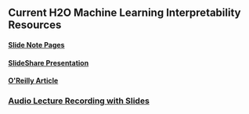## Current H2O Machine Learning Interpretability Resources

#### [Slide Note Pages](Interpretable_Machine_Learning.pdf)

#### [SlideShare Presentation](https://www.slideshare.net/0xdata/interpretable-machine-learning)

#### [O'Reilly Article](https://www.oreilly.com/ideas/ideas-on-interpreting-machine-learning)

### [Audio Lecture Recording with Slides](https://youtu.be/3uLegw5HhYk)
